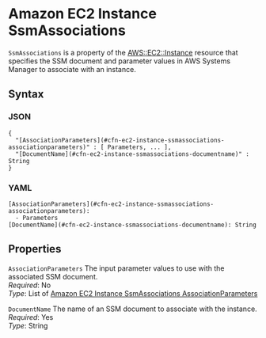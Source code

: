 # Amazon EC2 Instance SsmAssociations<a name="aws-properties-ec2-instance-ssmassociations"></a>

`SsmAssociations` is a property of the [AWS::EC2::Instance](aws-properties-ec2-instance.md) resource that specifies the SSM document and parameter values in AWS Systems Manager to associate with an instance\.

## Syntax<a name="w13ab1c21c10d111c49c60b5"></a>

### JSON<a name="aws-properties-ec2-instance-ssmassociations-syntax.json"></a>

```
{
  "[AssociationParameters](#cfn-ec2-instance-ssmassociations-associationparameters)" : [ Parameters, ... ],
  "[DocumentName](#cfn-ec2-instance-ssmassociations-documentname)" : String
}
```

### YAML<a name="aws-properties-ec2-instance-ssmassociations-syntax.yaml"></a>

```
[AssociationParameters](#cfn-ec2-instance-ssmassociations-associationparameters):
  - Parameters
[DocumentName](#cfn-ec2-instance-ssmassociations-documentname): String
```

## Properties<a name="w13ab1c21c10d111c49c60b7"></a>

`AssociationParameters`  <a name="cfn-ec2-instance-ssmassociations-associationparameters"></a>
The input parameter values to use with the associated SSM document\.  
*Required*: No  
*Type*: List of [Amazon EC2 Instance SsmAssociations AssociationParameters](aws-properties-ec2-instance-ssmassociations-associationparameters.md)

`DocumentName`  <a name="cfn-ec2-instance-ssmassociations-documentname"></a>
The name of an SSM document to associate with the instance\.  
*Required*: Yes  
*Type*: String